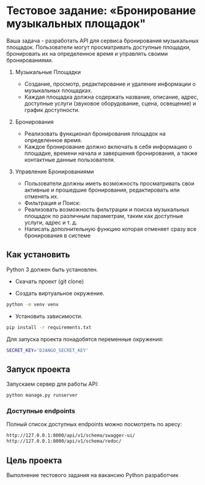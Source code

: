# Тестовое задание: «Бронирование музыкальных площадок"

Ваша задача - разработать API для сервиса бронирования музыкальных площадок.
Пользователи могут просматривать доступные площадки, бронировать их на
определенное время и управлять своими бронированиями.

1. Музыкальные Площадки

    - Создание, просмотр, редактирование и удаление информации о музыкальных
    площадках.
    - Каждая площадка должна содержать название, описание, адрес, доступные
    услуги (звуковое оборудование, сцена, освещение) и график доступности.

2. Бронирования

    - Реализовать функционал бронирования площадок на определенное время.
    - Каждое бронирование должно включать в себя информацию о площадке,
    времени начала и завершения бронирования, а также контактные данные
    пользователя.

3. Управление Бронированиями

    - Пользователи должны иметь возможность просматривать свои активные и
    прошедшие бронирования, редактировать или отменять их.
    - Фильтрация и Поиск:
    - Реализовать возможность фильтрации и поиска музыкальных площадок по
    различным параметрам, таким как доступные услуги, адрес и т. д.
    - Написать дополнительную функцию которая отменяет сразу все бронирования в
    системе

## Как установить

Python 3 должен быть установлен.

- Скачать проект (git clone)

- Создать виртуальное окружение.

```bash
python -m venv venv
```

- Установить зависимости.

```bash
pip install -r requirements.txt
```

Для запуска проекта понадобятся переменные окружения:

```bash
SECRET_KEY='DJANGO_SECRET_KEY'
```

## Запуск проекта

Запускаем сервер для работы API:

```bash
python manage.py runserver
```

### Доступные endpoints

Полный список доступных endpoints можно посмотреть по аресу:

```bash
http://127.0.0.1:8000/api/v1/schema/swagger-ui/
http://127.0.0.1:8000/api/v1/schema/redoc/
```

## Цель проекта

Выполнение тестового задания на вакансию Python разработчик
